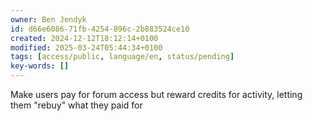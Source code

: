 ```yaml
---
owner: Ben Jendyk
id: d66e6086-71fb-4254-896c-2b883524ce10
created: 2024-12-12T18:12:14+0100
modified: 2025-03-24T05:44:34+0100
tags: [access/public, language/en, status/pending]
key-words: []
---
```


Make users pay for forum access but reward credits for activity, letting them "rebuy" what they paid for